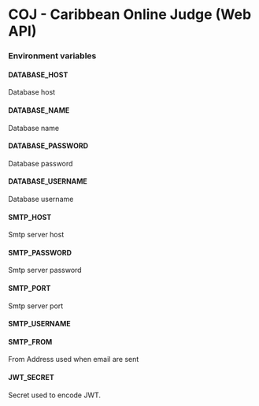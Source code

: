 COJ - Caribbean Online Judge (Web API)
==============================

### Environment variables
#### DATABASE_HOST
Database host
#### DATABASE_NAME
Database name
#### DATABASE_PASSWORD
Database password
#### DATABASE_USERNAME
Database username
#### SMTP_HOST
Smtp server host
#### SMTP_PASSWORD
Smtp server password
#### SMTP_PORT
Smtp server port
#### SMTP_USERNAME
#### SMTP_FROM
From Address used when email are sent
#### JWT_SECRET
Secret used to encode JWT.